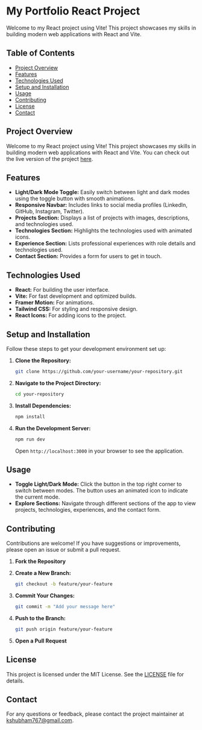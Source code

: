 # My Portfolio React Project

Welcome to my React project using Vite! This project showcases my skills in building modern web applications with React and Vite.

## Table of Contents

- [Project Overview](#project-overview)
- [Features](#features)
- [Technologies Used](#technologies-used)
- [Setup and Installation](#setup-and-installation)
- [Usage](#usage)
- [Contributing](#contributing)
- [License](#license)
- [Contact](#contact)

## Project Overview

Welcome to my React project using Vite! This project showcases my skills in building modern web applications with React and Vite. You can check out the live version of the project [here](https://shubham-kumar-react-portfolio.vercel.app/).

## Features

- **Light/Dark Mode Toggle:** Easily switch between light and dark modes using the toggle button with smooth animations.
- **Responsive Navbar:** Includes links to social media profiles (LinkedIn, GitHub, Instagram, Twitter).
- **Projects Section:** Displays a list of projects with images, descriptions, and technologies used.
- **Technologies Section:** Highlights the technologies used with animated icons.
- **Experience Section:** Lists professional experiences with role details and technologies used.
- **Contact Section:** Provides a form for users to get in touch.

## Technologies Used

- **React:** For building the user interface.
- **Vite:** For fast development and optimized builds.
- **Framer Motion:** For animations.
- **Tailwind CSS:** For styling and responsive design.
- **React Icons:** For adding icons to the project.

## Setup and Installation

Follow these steps to get your development environment set up:

1. **Clone the Repository:**

   ```bash
   git clone https://github.com/your-username/your-repository.git

   ```

2. **Navigate to the Project Directory:**

   ```bash
   cd your-repository

   ```

3. **Install Dependencies:**

   ```bash
   npm install

   ```

4. **Run the Development Server:**

   ```bash
   npm run dev
   ```

   Open `http://localhost:3000` in your browser to see the application.

## Usage

- **Toggle Light/Dark Mode:** Click the button in the top right corner to switch between modes. The button uses an animated icon to indicate the current mode.
- **Explore Sections:** Navigate through different sections of the app to view projects, technologies, experiences, and the contact form.

## Contributing

Contributions are welcome! If you have suggestions or improvements, please open an issue or submit a pull request.

1. **Fork the Repository**
2. **Create a New Branch:**

   ```bash
   git checkout -b feature/your-feature

   ```

3. **Commit Your Changes:**

   ```bash
   git commit -m "Add your message here"

   ```

4. **Push to the Branch:**

   ```bash
   git push origin feature/your-feature

   ```

5. **Open a Pull Request**

## License

This project is licensed under the MIT License. See the [LICENSE](https://opensource.org/licenses/MIT) file for details.

## Contact

For any questions or feedback, please contact the project maintainer at kshubham767@gmail.com.
